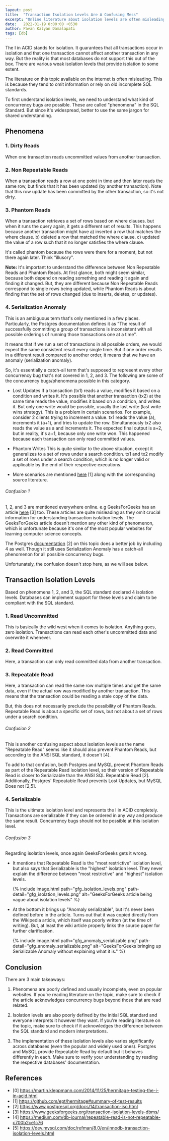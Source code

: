 ```yaml
---
layout: post
title:  "Transaction Isolation Levels Are A Confusing Mess"
excerpt: "Online literature about isolation levels are often misleading and confusing. This post attempts to clarify these concepts."
date:   2022-01-19 0:00:00 +0530 
author: Pavan Kalyan Damalapati
tags: [db]
---
```



The I in ACID stands for isolation. It guarantees that all transactions occur in isolation and that one transaction cannot affect another transaction in any way.
But the reality is that most databases do not support this out of the box. There are various weak isolation levels that provide isolation to some extent.

The literature on this topic available on the internet is often misleading. This is because they tend to omit information or rely on old incomplete SQL standards.

To first understand isolation levels, we need to understand what kind of concurrency bugs are possible. These are called "phenomena" in the SQL Standard. But since it's widespread, better to use the same jargon for shared understanding.


## Phenomena

### 1. Dirty Reads
When one transaction reads uncommitted values from another transaction.

### 2. Non Repeatable Reads
When a transaction reads a row at one point in time and then later reads the same row, but finds that it has been updated (by another transaction). Note that this row update has been committed by the other transaction, so it's not dirty.

### 3. Phantom Reads
When a transaction retrieves a set of rows based on where clauses. but when it runs the query again, it gets a different set of results. This happens because another transaction might have
a) inserted a row that matches the where clause.
b) deleted a row that matched the where clause.
c) updated the value of a row such that it no longer satisfies the where clause.

It's called phantom because the rows were there for a moment, but not there again later. Think "illusory".

**Note:**
It's important to understand the difference between Non Repeatable Reads and Phantom Reads. At first glance, both might seem similar, because both depend on reading something and reading it again and finding it changed. But, they are different because Non Repeatable Reads correspond to single rows being updated, while Phantom Reads is about finding that the set of rows changed (due to inserts, deletes, or updates).


### 4. Serialization Anomaly
This is an ambiguous term that's only mentioned in a few places. Particularly, the Postgres documentation defines it as "The result of successfully committing a group of transactions is inconsistent with all possible orderings of running those transactions one at a time".

It means that if we run a set of transactions in all possible orders, we would expect the same consistent result every single time. But if one order results in a different result compared to another order, it means that we have an anomaly (serialization anomaly).

So, it's essentially a catch-all term that's supposed to represent every other concurrency bug that's not covered in 1, 2, and 3. The following are some of the concurrency bugs/phenomena possible in this category.

- Lost Updates
	If a transaction (tx1) reads a value, modifies it based on a condition and writes it. It's possible that another transaction (tx2) at the same time	reads the value, modifies it based on a condition, and writes it. But only one write would be possible, usually the last write (last write wins strategy).
	This is a problem in certain scenarios. For example, consider 2 clients trying to increment a value. tx1 reads the value (a), increments it (a+1), and tries to update the row. Simultaneously tx2 also reads the value as a and increments it. The expected final output is a+2, but in reality, it's a+1, because only one write won. This happened because each transaction can only read committed values.

- Phantom Writes
	This is quite similar to the above situation, except it generalizes to a set of rows under a search condition. tx1 and tx2 modify a set of rows under a search condition, which is no longer valid or applicable by the end of their respective executions.

- More scenarios are mentioned [here](https://github.com/ept/hermitage#summary-of-test-results) [1] along with the corresponding source literature.

###### Confusion 1
1, 2, and 3 are mentioned everywhere online. e.g GeeksForGeeks has an article [here](https://www.geeksforgeeks.org/transaction-isolation-levels-dbms/) [3] too. These articles are quite misleading as they omit crucial information for understanding transaction isolation levels. The GeeksForGeeks article doesn't mention any other kind of phenomenon, which is unfortunate because it's one of the most popular websites for learning computer science concepts.

The Postgres [documentation](https://www.postgresql.org/docs/14/transaction-iso.html) [2] on this topic does a better job by including 4 as well. Though it still uses Serialization Anomaly has a catch-all phenomenon for all possible concurrency bugs.

Unfortunately, the confusion doesn't stop here, as we will see below.


## Transaction Isolation Levels 

Based on phenomena 1, 2, and 3, the SQL standard declared 4 isolation levels. Databases can implement support for these levels and claim to be compliant with the SQL standard.

### 1. Read Uncommitted
This is basically the wild west when it comes to isolation. Anything goes, zero isolation. Transactions can read each other's uncommitted data and overwrite it whenever.

### 2. Read Committed

Here, a transaction can only read committed data from another transaction.

### 3. Repeatable Read

Here, a transaction can read the same row multiple times and get the same data, even if the actual row was modified by another transaction. This means that the transaction could be reading a stale copy of the data.

But, this does not necessarily preclude the possibility of Phantom Reads. Repeatable Read is about a specific set of rows, but not about a set of rows under a search condition. 

###### Confusion 2 
This is another confusing aspect about isolation levels as the name "Repeatable Read" seems like it should also prevent Phantom Reads, but according to the ANSI SQL standard, it doesn't [4].

To add to that confusion, both Postgres and MySQL prevent Phantom Reads as part of the Repeatable Read isolation level, so their version of Repeatable Read is closer to Serializable than the ANSI SQL Repeatable Read [2]. Additionally, Postgres' Repeatable Read prevents Lost Updates, but MySQL Does not [2,5].

### 4. Serializable

This is the ultimate isolation level and represents the I in ACID completely. Transactions are serializable if they can be ordered in any way and produce the same result.
Concurrency bugs should not be possible at this isolation level.


###### Confusion 3 
Regarding isolation levels, once again GeeksForGeeks gets it wrong.

-  It mentions that Repeatable Read is the "most restrictive" isolation level, but also says that Serializable is the "highest" isolation level. They never explain the difference between "most restrictive" and "highest" isolation levels.

	{% include image.html path="gfg_isolation_levels.png"
                      path-detail="gfg_isolation_levels.png"
                      alt="GeeksForGeeks article being vague about isolation levels" %}

-  At the bottom it brings up "Anomaly serializable", but it's never been defined before in the article. Turns out that it was copied directly from the Wikipedia article, which itself was poorly written (at the time of writing). But, at least the wiki article properly links the source paper for further clarification.

	{% include image.html path="gfg_anomaly_serializable.png"
                      path-detail="gfg_anomaly_serializable.png"
                      alt="GeeksForGeeks bringing up Serializable Anomaly without explaining what it is." %}

## Conclusion

There are 3 main takeaways:

1. Phenomena are poorly defined and usually incomplete, even on popular websites. If you're reading literature on the topic, make sure to check if the article acknowledges concurrency bugs beyond those that are read related.

2. Isolation levels are also poorly defined by the initial SQL standard and everyone interprets it however they want. If you're reading literature on the topic, make sure to check if it acknowledges the difference between the SQL standard and modern interpretations.

3. The implementation of these isolation levels also varies significantly across databases (even the popular and widely used ones). Postgres and MySQL provide Repeatable Read by default but it behaves differently in each. Make sure to verify your understanding by reading the respective databases' documentation.


## References
- [0] https://martin.kleppmann.com/2014/11/25/hermitage-testing-the-i-in-acid.html
- [1] https://github.com/ept/hermitage#summary-of-test-results
- [2] https://www.postgresql.org/docs/14/transaction-iso.html
- [3] https://www.geeksforgeeks.org/transaction-isolation-levels-dbms/
- [4] https://medium.com/db-journal/repeatable-read-is-not-repeatable-c700b2ce1c76
- [5] https://dev.mysql.com/doc/refman/8.0/en/innodb-transaction-isolation-levels.html
